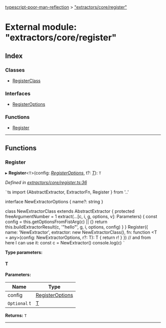 [typescript-poor-man-reflection](../README.md) > ["extractors/core/register"](../modules/_extractors_core_register_.md)

# External module: "extractors/core/register"

## Index

### Classes

* [RegisterClass](../classes/_extractors_core_register_.registerclass.md)

### Interfaces

* [RegisterOptions](../interfaces/_extractors_core_register_.registeroptions.md)

### Functions

* [Register](_extractors_core_register_.md#register)

---

## Functions

<a id="register"></a>

###  Register

▸ **Register**<`T`>(config: *[RegisterOptions](../interfaces/_extractors_core_register_.registeroptions.md)*, t?: *[T]()*): `T`

*Defined in [extractors/core/register.ts:36](https://github.com/cancerberoSgx/typescript-poor-man-reflection/blob/34423be/src/extractors/core/register.ts#L36)*

`` ` ``ts import {AbstractExtractor, ExtractorFn, Register } from '..'

interface NewExtractorOptions { name?: string }

class NewExtractorClass extends AbstractExtractor { protected freeArgumentNumber = 1 extract(...\[c, i, g, options, v\]: Parameters) { const config = this.getOptionsFromFistArg(c) \|\| {} return this.buildExtractorResult(c, '"hello"', g, i, options, config) } } Register({ name: 'NewExtractor', extractor: new NewExtractorClass(), fn: function <T = any>(config: NewExtractorOptions, r?: T): T { return r! } }) // and from here I can use it: const c = NewExtractor() console.log(c) `` ` ``

**Type parameters:**

#### T 
**Parameters:**

| Name | Type |
| ------ | ------ |
| config | [RegisterOptions](../interfaces/_extractors_core_register_.registeroptions.md) |
| `Optional` t | [T]() |

**Returns:** `T`

___

